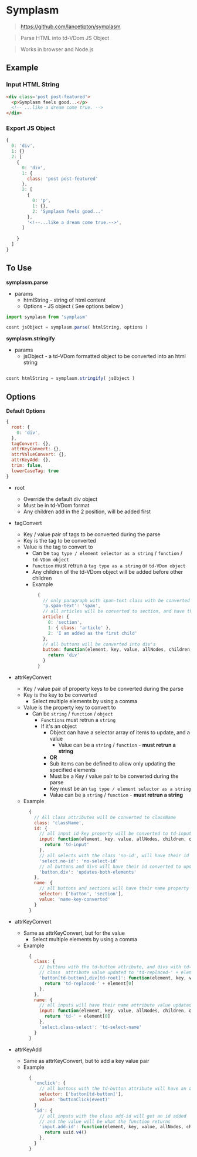 # Symplasm
> https://github.com/lancetipton/symplasm

> Parse HTML into td-VDom JS Object

> Works in browser and Node.js

## Example

### Input HTML String
```html
<div class='post post-featured'>
  <p>Symplasm feels good...</p>
  <!-- ...like a dream come true. -->
</div>
```

### Export JS Object
```js
{
  0: 'div',
  1: {}
  2: [
    {
      0: 'div',
      1: {
        class: 'post post-featured'
      },
      2: [
        {
          0: 'p',
          1: {},
          2: 'Symplasm feels good...'
        },
        '<!--...like a dream come true.-->',
      ]
      
    }
  ]
}
```
## To Use

**symplasm.parse**
* params
  * htmlString - string of html content
  * Options - JS object ( See options below )

```js
import symplasm from 'symplasm'

cosnt jsObject = symplasm.parse( htmlString, options )

```

**symplasm.stringify**
* params
  * jsObject - a td-VDom formatted object to be converted into an html string

```js

cosnt htmlString = symplasm.stringify( jsObject )

```

## Options

**Default Options**
```js
{
  root: {
    0: 'div',
  },
  tagConvert: {},
  attrKeyConvert: {},
  attrValueConvert: {},
  attrKeyAdd: {},
  trim: false,
  lowerCaseTag: true
}
```

* root

  * Override the default div object
  * Must be in td-VDom format
  * Any children add in the 2 position, will be added first
  
* tagConvert

  * Key / value pair of tags to be converted during the parse
  * Key is the tag to be converted
  * Value is the tag to convert to
    * Can be `tag type / element selector as a string` / `function` / `td-VDom object`
    * `Function` must retrun a `tag type as a string` or `td-VDom object`
    * Any children of the td-VDom object will be added before other children
    * Example
      ```js
        {
          // only paragraph with span-text class with be converted to spans
          'p.span-text': 'span',
          // all articles will be converted to section, and have the class article
          article: {
            0: 'section',
            1: { class: 'article' },
            2: 'I am added as the first child'
          },
          // all buttons will be converted into div's
          button: function(element, key, value, allNodes, children, options){
            return 'div'
          }
        }
      ```
      
* attrKeyConvert

  * Key / value pair of property keys to be converted during the parse
  * Key is the key to be converted
    * Select multiple elements by using a comma
  * Value is the property key to convert to
    * Can be `string` / `function` / `object`
      * `Functions` must retrun a `string`
      * If it's an object
        * Object can have a selector array of items to update, and a value
          * Value can be a `string` / `function` - **must retrun a string**
        * **OR**
        * Sub items can be defined to allow only updating the specified elements
        * Must be a Key / value pair to be converted during the parse
        * Key must be an `tag type / element selector as a string`
        * Value can be a `string` / `function` - **must retrun a string**
  * Example
    ```js
      {
        // All class attributes will be converted to className
        class: 'className',
        id: {
          // all input id key property will be converted to td-input attribute
          input: function(element, key, value, allNodes, children, options){
            return 'td-input'
          },
          // all selects with the class 'no-id', will have their id converted to no-select-id attribute
          'select.no-id': 'no-select-id'
          // al buttons and divs will have their id converted to updates-both-elements
          'button,div': 'updates-both-elements'
        },
        name: {
          // all buttons and sections will have their name property change to name-key-converted
          selector: ['button', 'section'],
          value: 'name-key-converted'
        }
      }
    ```

* attrKeyConvert

  * Same as attrKeyConvert, but for the value
      * Select multiple elements by using a comma
  * Example
    ```js
      {
        class: {
          // buttons with the td-button attribute, and divs with td-root attribue will have their
          // class  attribute value updated to 'td-replaced-' + element[0]
          'button[td-button],div[td-root]': function(element, key, value, allNodes, children, options){
            return 'td-replaced-' + element[0]
          },
        },
        name: {
          // all inputs will have their name attribute value updated to 'td-' + element[0]
          input: function(element, key, value, allNodes, children, options){
            return 'td-' + element[0]
          },
          'select.class-select': 'td-select-name'
        }
      }
    ```

* attrKeyAdd

  * Same as attrKeyConvert, but to add a key value pair
  * Example
    ```js
      {
        'onclick': {
          // all buttons with the td-button attribute will have an onclick attribute added
          selector: ['button[td-button]'],
          value: 'buttonClick(event)'
        }
        'id': {
          // all inputs with the class add-id will get an id added
          // and the value will be what the function returns
          'input.add-id': function(element, key, value, allNodes, children, options){
            return uuid.v4()
          },
        }
      }
    ```
